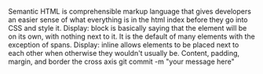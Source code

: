 Semantic HTML is comprehensible markup language that gives developers an easier sense of what everything is in the html index before they go into CSS and style it.
Display: block is basically saying that the element will be on its own, with nothing next to it. It is the default of many elements with the exception of spans. Display: inline allows elements to be placed next to each other when otherwise they wouldn't usually be.
Content, padding, margin, and border
the cross axis
git commit -m "your message here"